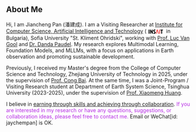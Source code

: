 <h2 id="biography">
About Me
</h2>

Hi, I am Jiancheng Pan (<span style="font-family: 'Ma Shan Zheng', cursive;">潘建成</span>). I am a Visiting Researcher at <a href="https://insait.ai/">Institute for Computer Science, Artificial Intelligence and Technology</a> (<img class="mini-img"  src="images/insait-logo.png" style="vertical-align: middle;" alt="Logo" width="50"> in Bulgaria), Sofia University "St. Kliment Ohridski", working with <a href="https://scholar.google.com/citations?user=TwMib_QAAAAJ&hl=en">Prof. Luc Van Gool</a> and <a href="https://scholar.google.ch/citations?user=W43pvPkAAAAJ&hl=en">Dr. Danda Paudel</a>. My research explores Multimodal Learning, Foundation Models, and MLLMs, with a focus on applications in Earth observation and promoting sustainable development.


Previously, I received my Master's degree from the College of Computer Science and Technology, Zhejiang University of Technology in 2025, under the supervision of <a href="https://scholar.google.com/citations?user=XGZ4UZgAAAAJ&hl=en&oi=ao">Prof. Cong Bai</a>. At the same time, I was a Joint-Program / Visiting Research student at Department of Earth System Science, Tsinghua University (2023-2025), under the supervision of <a href="https://scholar.google.com/citations?user=yH9OkqYAAAAJ&hl=en">Prof. Xiaomeng Huang</a>.

<!-- **My research interests** include Multimodal Learning, Data-centric AI, Foundation Model, Multi-modal LLMs, and with their application on Earth Observation [**GeoAI**]. I am also dedicated to tackling challenges in Earth sciences through machine learning, with an emphasis on advancing sustainable development [<a href="https://github.com/ML4Sustain/">**ML4Sustain**</a>]. -->

<!-- **Our Remote Sensing / Earth Observation Foundation Models**:
- Foundation Detector: [LAE-DINO](https://jianchengpan.space/LAE-website/)   <img class="mini-img"  src="images/papers/lae-dino.png" style="vertical-align: middle;" alt="Logo" width="20">
- Generative Foundation Model: [EarthSynth](https://jianchengpan.space/EarthSynth-website/) <img class="mini-img"  src="images/papers/earthsy-logo.png" style="vertical-align: middle;" alt="Logo" width="25"> -->



<div class="box">
I believe in <u>earning through skills and achieving through collaboration</u>. <font color="#b62be4">If you are interested in my research or have any questions, suggestions, or collaboration ideas, please feel free to contact me.</font>  Email or WeChat[id: jaychempan] is OK.
</div>
